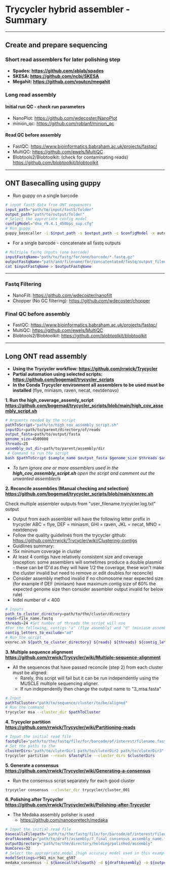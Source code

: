 # Trycycler hybrid assembler - Summary

***

## Create and prepare sequencing

### Short read assemblers for later polishing step

- **Spades: <https://github.com/ablab/spades>**
- **SKESA: <https://github.com/ncbi/SKESA>**
- **Megahit: <https://github.com/voutcn/megahit>**

### Long read assembly

#### Initial run QC - check run parameters

- NanoPlot: <https://github.com/wdecoster/NanoPlot>
- minion_qc: <https://github.com/roblanf/minion_qc>

#### Read QC before assembly

- FastQC: <https://www.bioinformatics.babraham.ac.uk/projects/fastqc/>
- MultiQC: <https://github.com/ewels/MultiQC>
- Blobtools2/Blobtoolkit: (check for contaminating reads) <https://github.com/blobtoolkit/blobtoolkit>

***

## ONT Basecalling using guppy

- Run guppy on a single barcode

```bash
# input fast5 data from ONT sequencers
input_path="path/to/input/fast5/folder"
output_path="path/to/output/folder"
# Select the approriate config model
configModel="dna_r9.4.1_450bps_sup.cfg"
# Run guppy
guppy_basecaller -i $input_path -s $output_path -c $configModel -x auto -r --trim_adapters --compress_fastq; done
```

- For a single barcode - concatenate all fastq outputs

```bash
# Multiple fastq inputs (one barcode)
inputFastqName="path/to/fastq/for/one/barcode/*.fastq.gz"
outputFastqName="path/and/filename/for/concatentated/fastq/output_filename.gastq.gz"
cat $inputFastqName > $outputFastqName
```

***

### Fastq Filtering

- NanoFilt: <https://github.com/wdecoster/nanofilt>
- Chopper (No GC filtering): <https://github.com/wdecoster/chopper>

### Final QC before assembly

- FastQC: <https://www.bioinformatics.babraham.ac.uk/projects/fastqc/>
- MultiQC: <https://github.com/ewels/MultiQC>
- Blobtools2/Blobtoolkit: <https://github.com/blobtoolkit/blobtoolkit>

***

## Long ONT read assembly

- **Using the Trycycler workflow: <https://github.com/rrwick/Trycycler>**
- **Partial automation using selected scripts: <https://github.com/bogemad/trycycler_scripts>**
- **In the Conda Trycycler environment all assemblers to be used must be installed**
(flye, miniasm, raven, necat, nextdenovo)

**1. Run the high_coverage_assemly_script
<https://github.com/bogemad/trycycler_scripts/blob/main/high_cov_assembly_script.sh>**

```bash
# Arguents needed by the script
pathToScript="path/to/high_cov_assembly_script.sh"
inputDir=path/to/parent/directory/of/reads
output_fasta=path/to/output/fasta
genome_size=4500000
threads=25
assembly_out_dir=path/to/parent/assembly/dir
 # Command to run the script
bash $pathToScript $sample_name $output_fasta $genome_size $threads $assembly_out_dir
```

- *To turn ignore one or more assemblers used in the **high_cov_assembly_script.sh** open the script and comment out the unwanted assembler/s*

**2. Reconcile assemblies (Manual checking and selection)
<https://github.com/bogemad/trycycler_scripts/blob/main/exnrec.sh>**

Check multiple assembler outputs from "user_filename.trycycler.log.txt" output

- Output from each assembler will have the following letter prefix in trycycler ABC = flye, DEF = miniasm, GHI = raven, JKL = necat, MNO = nextdenovo
- Follow the quality guidelines from the trycycler github:
<https://github.com/rrwick/Trycycler/wiki/Clustering-contigs>
- Guidlines summary:
- 15x minimum coverage in cluster
- At least 4 contigs have relatively consistent size and coverage (exception: some assemblers will sometimes produce a double plasmid - these can be ID'd as they will have 1/2 the coverage, these won't make the cluster invalid but need to remove or edit doubles for reconcile)
- Consider assembly method invalid if no chomosome near expected size (for example if DEF (miniasm) have maximum contig size of 60% the expected genome size then consider assembler output invalid for below rule)
- Indel number of < 400

```bash
# Inputs
path_to_cluster_directory=path/to/the/cluster/directory
reads=file_name.fastq
threads=24 #Set number of threads the script will use
#For the following, contigs "a" (flye assembly) and "d" (miniasm assembly) will be moved to another directory and ignored
contig_letters_to_exclude="ad"
# Run the script
exnrec.sh ${path_to_cluster_directory} ${reads} ${threads} ${contig_letters_to_exclude}
```

**3. Multiple sequence alignment
<https://github.com/rrwick/Trycycler/wiki/Multiple-sequence-alignment>**

- All the sequences that have passed reconcile (step 2) from each cluster must be aligned.
  - Rarely, this script will fail but it can be run independently using the MUSCLE multiple sequencing aligner.
  - If run independently then change the output name to "3_msa.fasta"

```bash
# Input
pathToCluster="path/to/sequence/cluster/to/be/aligned"
# Run the command
trycycler msa --cluster_dir $pathToCluster
```

**4. Trycycler partition
<https://github.com/rrwick/Trycycler/wiki/Partitioning-reads>**

```bash
# Input the initial read file
fastqFile="path/to/the/fastq/file/for/barcode/of/interest/filename.fastq.gz"
# Set the paths to the 
clusterDirs="path/to/cluterDir1 path/to/cluterDir2 path/to/cluterDir3"
trycycler partition --reads $fastqFile --cluster_dirs $clusterDirs
```

**5. Generate a consensus
<https://github.com/rrwick/Trycycler/wiki/Generating-a-consensus>**

- Run the consensus script separately for each good cluster

```bash
trycycler consensus --cluster_dir trycycler/cluster_001
```

**6. Polishing after Trycycler
<https://github.com/rrwick/Trycycler/wiki/Polishing-after-Trycycler>**

- The Medaka assembly polisher is used
  - <https://github.com/nanoporetech/medaka>

```bash
# Input the initial read file
basecallsFilepath="path/to/the/fastq/file/for/barcode/of/interest/filename.fastq.gz"
draftAssembly="path/to/draft/assembly/7_final_consensus_assembly_name.fasta"
outputDirectory="path/to/the/directory/holding/polished/assembly"
NumCores=32
# Select the appropriate model (high accuracy model used in this example)
modelSettings=r941_min_hac_g507
medaka_consensus -i ${basecallsFilepath} -d ${draftAssembly} -o ${outputDirectory} -t ${NumCores} -m ${modelSettings}
```
